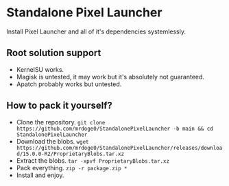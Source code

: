 # Standalone Pixel Launcher
Install Pixel Launcher and all of it's dependencies systemlessly.

## Root solution support
* KernelSU works.
* Magisk is untested, it may work but it's absolutely not guaranteed.
* Apatch probably works but untested.

## How to pack it yourself?
* Clone the repository.
  `git clone https://github.com/mrdoge0/StandalonePixelLauncher -b main && cd StandalonePixelLauncher`
* Download the blobs.
  `wget https://github.com/mrdoge0/StandalonePixelLauncher/releases/download/15.0.0-R2/ProprietaryBlobs.tar.xz`
* Extract the blobs.
  `tar -xpvf ProprietaryBlobs.tar.xz`
* Pack everything.
  `zip -r package.zip *`
* Install and enjoy.
